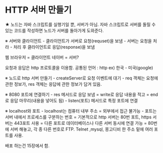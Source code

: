 # HTTP 서버 만들기

★ 노드는 자바 스크립트를 실행기일 뿐, 서버가 아님. 
   자바 스크립트로 서버를 돌릴 수 있는 코드를 작성하면 노드가 서버를 돌아가게 도와준다.

※ 서버와 클라이언트
    - 클라이언트가 서버로 요청(requset)을 보냄
    - 서버는 요청을 처라
    - 처리 후 클라이언트로 응답(response)을 보냄

웹 브라우저 = 클라이언트
네이버 = 서버?

요청과 응답은 http 프로토콜을 이용함.
공통된 언어 : http
ex) 한국 - 미국(google)


※ 노드로 http 서버 만들기
    - createServer로 요청 이벤트에 대기
    - req 객체는 요청에 관한 정보가, res 객체는 응답에 관한 정보가 담겨 있음.


※ 8080 포트에 연결하기
    - res 메서드로 응답 보냄
        = write로 응답 내용을 적고
        = end로 응답 마무리(내용을 넣어도 됨) 
    - listen(포트) 메서드로 특정 포트에 연결


※ localhost와 포트
    - localhost는 컴퓨터 내부 주소
        = 외부에서 접근 불가능
    - 포트는 서버 내에서 프로세스를 구분하는 번호
        = 기본적으로 http 서버는 80번 포트, https 서버는 443포트 사용
        = 다른 포트로 데이터베이스나 다른 서버 동시에 연결 가능
        = 80번에 서버 해놓고, 각 종 다른 번호로  FTP. Telnet ,mysql, 몽고디비 한 주소 밑에 여러 포트를 사용. 


배포 하는건 15장에서 함.
 